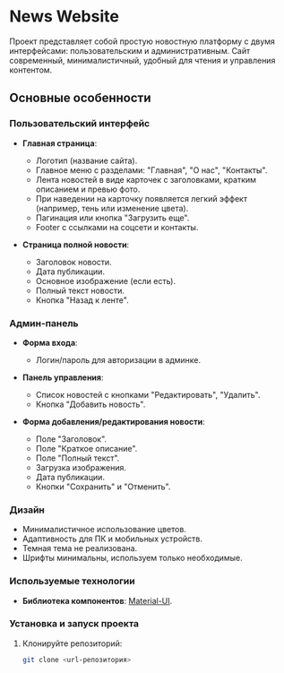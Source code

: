 # News Website

Проект представляет собой простую новостную платформу с двумя интерфейсами: пользовательским и административным. Сайт современный, минималистичный, удобный для чтения и управления контентом.

## Основные особенности

### Пользовательский интерфейс
- **Главная страница**:
  - Логотип (название сайта).
  - Главное меню с разделами: "Главная", "О нас", "Контакты".
  - Лента новостей в виде карточек с заголовками, кратким описанием и превью фото.
  - При наведении на карточку появляется легкий эффект (например, тень или изменение цвета).
  - Пагинация или кнопка "Загрузить еще".
  - Footer с ссылками на соцсети и контакты.
  
- **Страница полной новости**:
  - Заголовок новости.
  - Дата публикации.
  - Основное изображение (если есть).
  - Полный текст новости.
  - Кнопка "Назад к ленте".

### Админ-панель
- **Форма входа**:
  - Логин/пароль для авторизации в админке.
  
- **Панель управления**:
  - Список новостей с кнопками "Редактировать", "Удалить".
  - Кнопка "Добавить новость".
  
- **Форма добавления/редактирования новости**:
  - Поле "Заголовок".
  - Поле "Краткое описание".
  - Поле "Полный текст".
  - Загрузка изображения.
  - Дата публикации.
  - Кнопки "Сохранить" и "Отменить".

### Дизайн
- Минималистичное использование цветов.
- Адаптивность для ПК и мобильных устройств.
- Темная тема не реализована.
- Шрифты минимальны, используем только необходимые.

### Используемые технологии
- **Библиотека компонентов**: [Material-UI](https://mui.com/material-ui/getting-started/).
  
### Установка и запуск проекта
1. Клонируйте репозиторий:
   ```bash
   git clone <url-репозитория>
